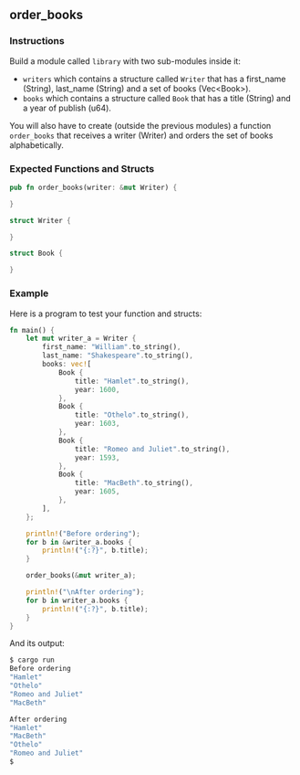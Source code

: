 ## order_books

### Instructions

Build a module called `library` with two sub-modules inside it:

- `writers` which contains a structure called `Writer` that has a first_name (String), last_name (String) and a set of books (Vec\<Book\>).
- `books` which contains a structure called `Book` that has a title (String) and a year of publish (u64).

You will also have to create (outside the previous modules) a function `order_books` that receives a writer (Writer) and orders the set of books alphabetically.

### Expected Functions and Structs

```rs
pub fn order_books(writer: &mut Writer) {

}
```

```rs
struct Writer {

}
```

```rs
struct Book {

}
```

### Example

Here is a program to test your function and structs:

```rs
fn main() {
    let mut writer_a = Writer {
        first_name: "William".to_string(),
        last_name: "Shakespeare".to_string(),
        books: vec![
            Book {
                title: "Hamlet".to_string(),
                year: 1600,
            },
            Book {
                title: "Othelo".to_string(),
                year: 1603,
            },
            Book {
                title: "Romeo and Juliet".to_string(),
                year: 1593,
            },
            Book {
                title: "MacBeth".to_string(),
                year: 1605,
            },
        ],
    };

    println!("Before ordering");
    for b in &writer_a.books {
        println!("{:?}", b.title);
    }

    order_books(&mut writer_a);

    println!("\nAfter ordering");
    for b in writer_a.books {
        println!("{:?}", b.title);
    }
}
```

And its output:

```sh
$ cargo run
Before ordering
"Hamlet"
"Othelo"
"Romeo and Juliet"
"MacBeth"

After ordering
"Hamlet"
"MacBeth"
"Othelo"
"Romeo and Juliet"
$
```

